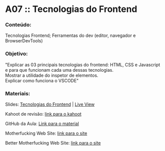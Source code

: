 # A07 :: Tecnologias do Frontend

### Conteúdo:

Tecnologias Frontend; Ferramentas do dev (editor, navegador e BrowserDevTools)

### Objetivo:

"Explicar as 03 principais tecnologias do frontend: HTML, CSS e Javascript e para que funcionam cada uma dessas tecnologias.  
Mostrar a utilidade do inspetor de elementos.  
Explicar como funciona o VSCODE"

### Materiais:

Slides: [Tecnologias do Frontend](https://slides.com/wilcorrea/fundamentos-do-desenvolvimento-web#/27) | [Live View](https://slides.com/d/kU87ubk/live#/27)

Kahoot de revisão: [link para o kahoot](https://create.kahoot.it/share/anteriormente-em-full-stack/cc6960ee-06e7-4e21-b03b-b0e8d1255c4c)

GitHub da Aula: [Link para o material](https://github.com/digitalcollege-classes/SUL-FS03/blob/main/m1-fundamentos-do-desenvolvimento-web/u1-introducao-ao-desenvolvimento-web/a07-tecnologias-do-frontend/README.md)

Motherfucking Web Site: [link para o site](https://motherfuckingwebsite.com/)

Better Motherfucking Web Site: [link para o site](http://bettermotherfuckingwebsite.com)
